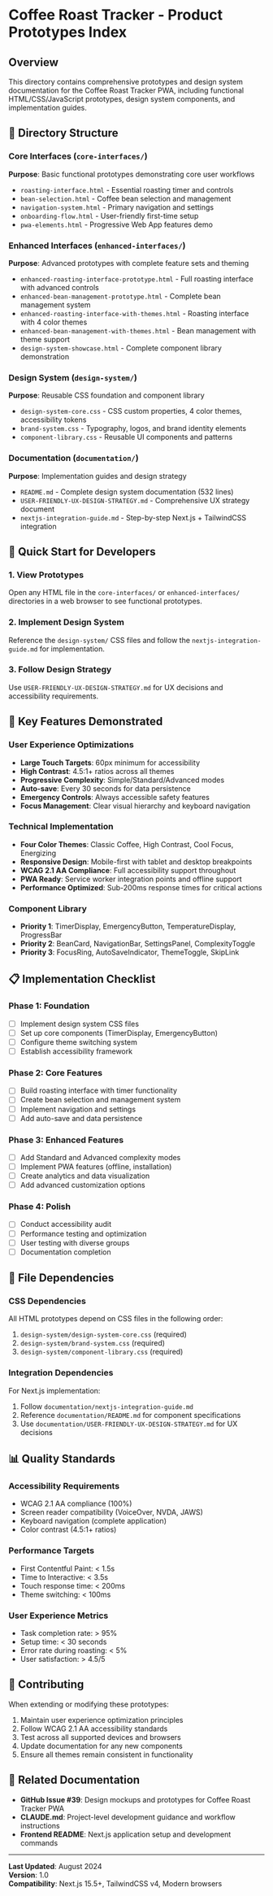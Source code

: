 # Coffee Roast Tracker - Product Prototypes Index

## Overview
This directory contains comprehensive prototypes and design system documentation for the Coffee Roast Tracker PWA, including functional HTML/CSS/JavaScript prototypes, design system components, and implementation guides.

## 📁 Directory Structure

### Core Interfaces (`core-interfaces/`)
**Purpose**: Basic functional prototypes demonstrating core user workflows
- `roasting-interface.html` - Essential roasting timer and controls
- `bean-selection.html` - Coffee bean selection and management  
- `navigation-system.html` - Primary navigation and settings
- `onboarding-flow.html` - User-friendly first-time setup
- `pwa-elements.html` - Progressive Web App features demo

### Enhanced Interfaces (`enhanced-interfaces/`)
**Purpose**: Advanced prototypes with complete feature sets and theming
- `enhanced-roasting-interface-prototype.html` - Full roasting interface with advanced controls
- `enhanced-bean-management-prototype.html` - Complete bean management system
- `enhanced-roasting-interface-with-themes.html` - Roasting interface with 4 color themes
- `enhanced-bean-management-with-themes.html` - Bean management with theme support
- `design-system-showcase.html` - Complete component library demonstration

### Design System (`design-system/`)
**Purpose**: Reusable CSS foundation and component library
- `design-system-core.css` - CSS custom properties, 4 color themes, accessibility tokens
- `brand-system.css` - Typography, logos, and brand identity elements  
- `component-library.css` - Reusable UI components and patterns

### Documentation (`documentation/`)
**Purpose**: Implementation guides and design strategy
- `README.md` - Complete design system documentation (532 lines)
- `USER-FRIENDLY-UX-DESIGN-STRATEGY.md` - Comprehensive UX strategy document
- `nextjs-integration-guide.md` - Step-by-step Next.js + TailwindCSS integration

## 🚀 Quick Start for Developers

### 1. View Prototypes
Open any HTML file in the `core-interfaces/` or `enhanced-interfaces/` directories in a web browser to see functional prototypes.

### 2. Implement Design System
Reference the `design-system/` CSS files and follow the `nextjs-integration-guide.md` for implementation.

### 3. Follow Design Strategy
Use `USER-FRIENDLY-UX-DESIGN-STRATEGY.md` for UX decisions and accessibility requirements.

## 🎯 Key Features Demonstrated

### User Experience Optimizations
- **Large Touch Targets**: 60px minimum for accessibility
- **High Contrast**: 4.5:1+ ratios across all themes  
- **Progressive Complexity**: Simple/Standard/Advanced modes
- **Auto-save**: Every 30 seconds for data persistence
- **Emergency Controls**: Always accessible safety features
- **Focus Management**: Clear visual hierarchy and keyboard navigation

### Technical Implementation
- **Four Color Themes**: Classic Coffee, High Contrast, Cool Focus, Energizing
- **Responsive Design**: Mobile-first with tablet and desktop breakpoints
- **WCAG 2.1 AA Compliance**: Full accessibility support throughout
- **PWA Ready**: Service worker integration points and offline support
- **Performance Optimized**: Sub-200ms response times for critical actions

### Component Library
- **Priority 1**: TimerDisplay, EmergencyButton, TemperatureDisplay, ProgressBar
- **Priority 2**: BeanCard, NavigationBar, SettingsPanel, ComplexityToggle  
- **Priority 3**: FocusRing, AutoSaveIndicator, ThemeToggle, SkipLink

## 📋 Implementation Checklist

### Phase 1: Foundation
- [ ] Implement design system CSS files
- [ ] Set up core components (TimerDisplay, EmergencyButton)
- [ ] Configure theme switching system
- [ ] Establish accessibility framework

### Phase 2: Core Features  
- [ ] Build roasting interface with timer functionality
- [ ] Create bean selection and management system
- [ ] Implement navigation and settings
- [ ] Add auto-save and data persistence

### Phase 3: Enhanced Features
- [ ] Add Standard and Advanced complexity modes
- [ ] Implement PWA features (offline, installation)
- [ ] Create analytics and data visualization
- [ ] Add advanced customization options

### Phase 4: Polish
- [ ] Conduct accessibility audit
- [ ] Performance testing and optimization
- [ ] User testing with diverse groups
- [ ] Documentation completion

## 🔧 File Dependencies

### CSS Dependencies
All HTML prototypes depend on CSS files in the following order:
1. `design-system/design-system-core.css` (required)
2. `design-system/brand-system.css` (required)
3. `design-system/component-library.css` (required)

### Integration Dependencies
For Next.js implementation:
1. Follow `documentation/nextjs-integration-guide.md`
2. Reference `documentation/README.md` for component specifications
3. Use `documentation/USER-FRIENDLY-UX-DESIGN-STRATEGY.md` for UX decisions

## 📊 Quality Standards

### Accessibility Requirements
- WCAG 2.1 AA compliance (100%)
- Screen reader compatibility (VoiceOver, NVDA, JAWS)
- Keyboard navigation (complete application)
- Color contrast (4.5:1+ ratios)

### Performance Targets
- First Contentful Paint: < 1.5s
- Time to Interactive: < 3.5s  
- Touch response time: < 200ms
- Theme switching: < 100ms

### User Experience Metrics
- Task completion rate: > 95%
- Setup time: < 30 seconds
- Error rate during roasting: < 5%
- User satisfaction: > 4.5/5

## 🤝 Contributing

When extending or modifying these prototypes:
1. Maintain user experience optimization principles
2. Follow WCAG 2.1 AA accessibility standards
3. Test across all supported devices and browsers
4. Update documentation for any new components
5. Ensure all themes remain consistent in functionality

## 📝 Related Documentation

- **GitHub Issue #39**: Design mockups and prototypes for Coffee Roast Tracker PWA
- **CLAUDE.md**: Project-level development guidance and workflow instructions
- **Frontend README**: Next.js application setup and development commands

---

**Last Updated**: August 2024  
**Version**: 1.0  
**Compatibility**: Next.js 15.5+, TailwindCSS v4, Modern browsers